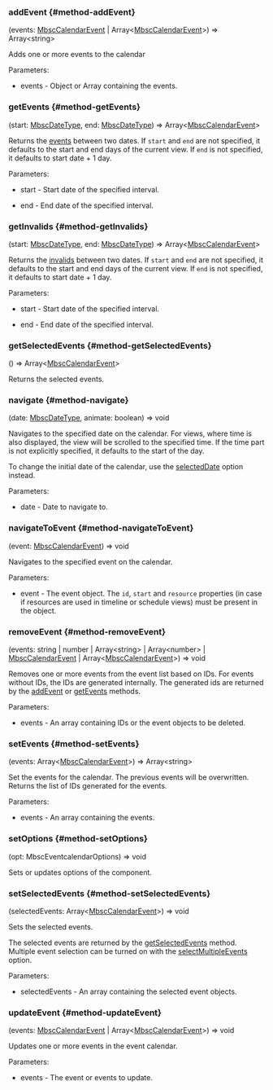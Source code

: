 ### addEvent {#method-addEvent}

(events: [MbscCalendarEvent](#type-MbscCalendarEvent) &#124; Array&lt;[MbscCalendarEvent](#type-MbscCalendarEvent)&gt;) => Array&lt;string&gt;


Adds one or more events to the calendar

Parameters:
 - events - Object or Array containing the events.


### getEvents {#method-getEvents}

(start: [MbscDateType](#type-MbscDateType), end: [MbscDateType](#type-MbscDateType)) => Array&lt;[MbscCalendarEvent](#type-MbscCalendarEvent)&gt;


Returns the [events](#opt-data) between two dates. If `start` and `end` are not specified,
it defaults to the start and end days of the current view.
If `end` is not specified, it defaults to start date + 1 day.

Parameters:
 - start - Start date of the specified interval.

 - end - End date of the specified interval.


### getInvalids {#method-getInvalids}

(start: [MbscDateType](#type-MbscDateType), end: [MbscDateType](#type-MbscDateType)) => Array&lt;[MbscCalendarEvent](#type-MbscCalendarEvent)&gt;


Returns the [invalids](#opt-invalid) between two dates. If `start` and `end` are not specified,
it defaults to the start and end days of the current view.
If `end` is not specified, it defaults to start date + 1 day.

Parameters:
 - start - Start date of the specified interval.

 - end - End date of the specified interval.


### getSelectedEvents {#method-getSelectedEvents}

() => Array&lt;[MbscCalendarEvent](#type-MbscCalendarEvent)&gt;


Returns the selected events.

### navigate {#method-navigate}

(date: [MbscDateType](#type-MbscDateType), animate: boolean) => void


Navigates to the specified date on the calendar.
For views, where time is also displayed, the view will be scrolled to the specified time.
If the time part is not explicitly specified, it defaults to the start of the day.

To change the initial date of the calendar, use the [selectedDate](#opt-selectedDate) option instead.

Parameters:
 - date - Date to navigate to.


### navigateToEvent {#method-navigateToEvent}

(event: [MbscCalendarEvent](#type-MbscCalendarEvent)) => void


Navigates to the specified event on the calendar.

Parameters:
 - event - The event object. The `id`, `start` and `resource` properties (in case if resources
are used in timeline or schedule views) must be present in the object.


### removeEvent {#method-removeEvent}

(events: string &#124; number &#124; Array&lt;string&gt; &#124; Array&lt;number&gt; &#124; [MbscCalendarEvent](#type-MbscCalendarEvent) &#124; Array&lt;[MbscCalendarEvent](#type-MbscCalendarEvent)&gt;) => void


Removes one or more events from the event list based on IDs. For events without IDs, the IDs are generated internally.
The generated ids are returned by the [addEvent](#method-addEvent) or [getEvents](#method-getEvents) methods.

Parameters:
 - events - An array containing IDs or the event objects to be deleted.


### setEvents {#method-setEvents}

(events: Array&lt;[MbscCalendarEvent](#type-MbscCalendarEvent)&gt;) => Array&lt;string&gt;


Set the events for the calendar. The previous events will be overwritten.
Returns the list of IDs generated for the events.

Parameters:
 - events - An array containing the events.


### setOptions {#method-setOptions}

(opt: MbscEventcalendarOptions) => void


Sets or updates options of the component.

### setSelectedEvents {#method-setSelectedEvents}

(selectedEvents: Array&lt;[MbscCalendarEvent](#type-MbscCalendarEvent)&gt;) => void


Sets the selected events.

The selected events are returned by the [getSelectedEvents](#method-getSelectedEvents) method.
Multiple event selection can be turned on with the [selectMultipleEvents](#opt-selectMultipleEvents) option.

Parameters:
 - selectedEvents - An array containing the selected event objects.


### updateEvent {#method-updateEvent}

(events: [MbscCalendarEvent](#type-MbscCalendarEvent) &#124; Array&lt;[MbscCalendarEvent](#type-MbscCalendarEvent)&gt;) => void


Updates one or more events in the event calendar.

Parameters:
 - events - The event or events to update.

